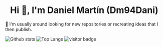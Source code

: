 <h1 align="center">Hi 👋, I'm Daniel Martín (Dm94Dani)</h1>

🔭 I'm usually around looking for new repositories or recreating ideas that I then publish.

![Github stats](https://github-readme-stats.vercel.app/api?username=dm94&show_icons=true&theme=gruvbox)
![Top Langs](https://github-readme-stats.vercel.app/api/top-langs/?username=dm94&theme=gruvbox&layout=compact)
![visitor badge](https://visitor-badge.glitch.me/badge?page_id=dm94dani.visitor-badge)
